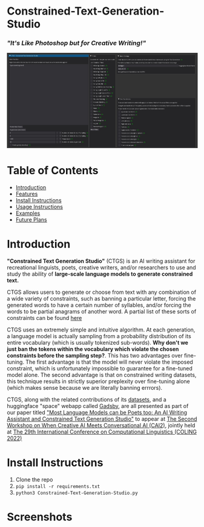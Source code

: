 
# Constrained-Text-Generation-Studio
### _"It's Like Photoshop but for Creative Writing!"_

![](pictures/CTGS_main_screen.JPG)

# Table of Contents  
* [Introduction](#introduction)
* [Features](#features)
* [Install Instructions](#install-instructions)
* [Usage Instructions](#usage-instructions)
* [Examples](#examples)  
* [Future Plans](#what-are-your-plans)

# Introduction
**"Constrained Text Generation Studio"** (CTGS) is an AI writing assistant for recreational linguists, poets, creative writers, and/or researchers to use and study the ability of **large-scale language models to generate constrained text.**

CTGS allows users to generate or choose from text with any combination of a wide variety of constraints, such as banning a particular letter, forcing the generated words to have a certain number of syllables, and/or forcing the words to be partial anagrams of another word. A partial list of these sorts of constraints can be found [here](https://en.wikipedia.org/wiki/Constrained_writing#Description)

CTGS uses an extremely simple and intuitive algorithm. At each generation, a language model is actually sampling from a probability distribution of its entire vocabulary (which is usually tokenized sub-words). **Why don't we just ban the tokens within the vocabulary which violate the chosen constraints before the sampling step?**. This has two advantages over fine-tuning. The first advantage is that the model will never violate the imposed constraint, which is unfortunately impossible to guarantee for a fine-tuned model alone. The second advantage is that on constrained writing datasets, this technique results in strictly superior preplexity over fine-tuning alone (which makes sense because we are literally banning errrors). 

CTGS, along with the related contributions of its [datasets](https://huggingface.co/datasets/Hellisotherpeople/Lipogram-e), and a huggingface "space" webapp called [Gadsby](https://huggingface.co/spaces/Hellisotherpeople/Gadsby), are all presented as part of our paper titled ["Most Language Models can be Poets too: An AI Writing Assistant and Constrained Text Generation Studio"](https://drive.google.com/file/d/1lTZX5_Ef0nsOXj7s1x_S7LPdgYvzcp-g/view) to appear at [The Second Workshop on When Creative AI Meets Conversational AI (CAI2)](https://sites.google.com/view/cai-workshop-2022), jointly held at [The 29th International Conference on Computational Linguistics (COLING 2022)](https://coling2022.org/)



# Install Instructions

1. Clone the repo 
2. `pip install -r requirements.txt`
3. `python3 Constrained-Text-Generation-Studio.py`

# Screenshots
